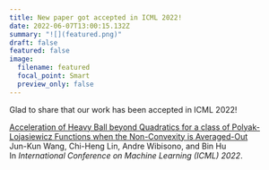 ```yaml
---
title: New paper got accepted in ICML 2022!
date: 2022-06-07T13:00:15.132Z
summary: "![](featured.png)"
draft: false
featured: false
image:
  filename: featured
  focal_point: Smart
  preview_only: false
---
```

Glad to share that our work has been accepted in ICML 2022!

[Acceleration of Heavy Ball beyond Quadratics for a class of Polyak-Lojasiewicz Functions when the Non-Convexity is Averaged-Out](https://jimwang123.github.io/Provable)\
Jun-Kun Wang, Chi-Heng Lin, Andre Wibisono, and Bin Hu\
In *International Conference on Machine Learning (ICML) 2022*.